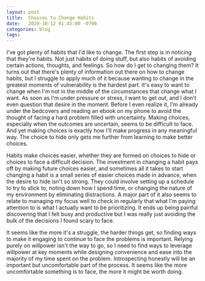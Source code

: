 ```yaml
---
layout: post
title:  Choices to Change Habits
date:   2020-10-12 01:45:00 -0700
categories: blog 
tags: 
---
```


I've got plenty of habits that I'd like to change. The first step is in noticing that they're habits. Not just habits of doing stuff, but also habits of avoiding certain actions, thoughts, and feelings. So how do I get to changing them? It turns out that there's plenty of information out there on how to change habits, but I struggle to apply much of it because wanting to change in the greatest moments of vulnerability is the hardest part. It's easy to want to change when I'm not in the middle of the circumstances that change what I want. As soon as I'm under pressure or stress, I want to get out, and I don't even question that desire in the moment. Before I even realize it, I'm already under the bedcovers and reading an ebook on my phone to avoid the thought of facing a hard problem filled with uncertainty. Making choices, especially when the outcomes are uncertain, seems to be difficult to face. And yet making choices is exactly how I'll make progress in any meaningful way. The choice to hide only gets me further from learning to make better choices. 

Habits make choices easier, whether they are formed on choices to hide or choices to face a difficult decision. The investment in changing a habit pays off by making future choices easier, and sometimes all it takes to start changing a habit is a small series of easier choices made in advance, when the desire to hide isn't so strong. They could involve setting up a schedule to try to stick to, noting down how I spend time, or changing the nature of my environment by eliminating distractions. A major part of it also seems to relate to managing my focus well to check in regularly that what I'm paying attention to is what I actually want to be prioritizing. It ends up being painful discovering that I felt busy and productive but I was really just avoiding the bulk of the decisions I found scary to face. 

It seems like the more it's a struggle, the harder things get, so finding ways to make it engaging to continue to face the problems is important. Relying purely on willpower isn't the way to go, so I need to find ways to leverage willpower at key moments while designing convenience and ease into the majority of my time spent on the problem. Introspecting honestly will be an important but uncomfortable part of the process. It seems like the more uncomfortable something is to face, the more it might be worth doing.

























